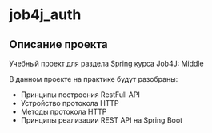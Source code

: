 # job4j_auth

## Описание проекта
Учебный проект для раздела Spring курса Job4J: Middle

В данном проекте на практике будут разобраны:
- Принципы построения RestFull API
- Устройство протокола HTTP
- Методы протокола HTTP
- Принципы реализации REST API на Spring Boot